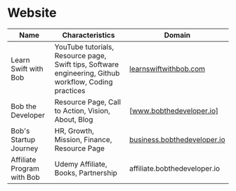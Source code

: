 # Website

| Name | Characteristics | Domain |
| --- | --- | --- |
| Learn Swift with Bob | YouTube tutorials, Resource page, Swift tips, Software engineering, Github workflow, Coding practices | [learnswiftwithbob.com] |
| Bob the Developer | Resource Page, Call to Action, Vision, About, Blog |[www.bobthedeveloper.io] |
| Bob's Startup Journey |  HR, Growth, Mission, Finance, Resource Page | [business.bobthedeveloper.io] |
| Affiliate Program with Bob | Udemy Affiliate, Books, Partnership |affiliate.bobthedeveloper.io |

[business.bobthedeveloper.io]:(https://business.bobthedeveloper.io)
[learnswiftwithbob.com]:(https://learnswiftwithbob.com)
[www.bobthedeveloper.io]:(https://www.bobthedeveloper.io)
